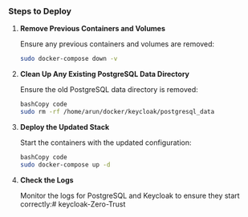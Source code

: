 ### **Steps to Deploy**

1. **Remove Previous Containers and Volumes**
    
    Ensure any previous containers and volumes are removed:
    
    ```bash
    sudo docker-compose down -v
    
    ```
    
2. **Clean Up Any Existing PostgreSQL Data Directory**
    
    Ensure the old PostgreSQL data directory is removed:
    
    ```bash
    bashCopy code
    sudo rm -rf /home/arun/docker/keycloak/postgresql_data
    
    ```
    
3. **Deploy the Updated Stack**
    
    Start the containers with the updated configuration:
    
    ```bash
    bashCopy code
    sudo docker-compose up -d
    
    ```
    
4. **Check the Logs**
    
    Monitor the logs for PostgreSQL and Keycloak to ensure they start correctly:# keycloak-Zero-Trust

